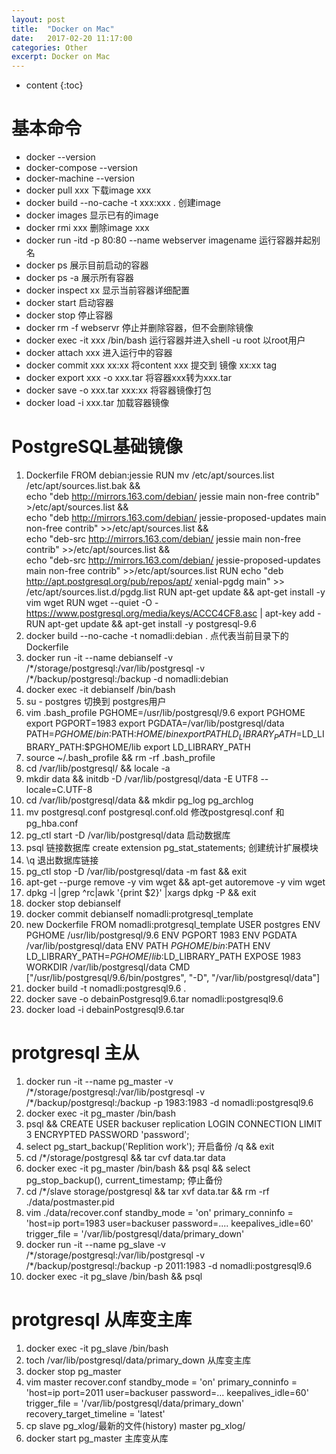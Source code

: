 ```yaml
---
layout: post
title:  "Docker on Mac"
date:   2017-02-20 11:17:00
categories: Other
excerpt: Docker on Mac
---
```


* content
{:toc} 

# 基本命令
- docker --version
- docker-compose --version
- docker-machine --version
- docker pull xxx 下载image xxx
- docker build --no-cache -t xxx:xxx . 创建image
- docker images 显示已有的image
- docker rmi xxx 删除image xxx
- docker run -itd -p 80:80 --name webserver imagename 运行容器并起别名
- docker ps 展示目前启动的容器
- docker ps -a 展示所有容器
- docker inspect xx 显示当前容器详细配置
- docker start 启动容器
- docker stop 停止容器
- docker rm -f webservr 停止并删除容器，但不会删除镜像
- docker exec -it xxx /bin/bash 运行容器并进入shell -u root 以root用户
- docker attach xxx 进入运行中的容器
- docker commit xxx xx:xx 将content xxx 提交到 镜像 xx:xx tag
- docker export xxx -o xxx.tar 将容器xxx转为xxx.tar
- docker save -o xxx.tar xxx:xx 将容器镜像打包
- docker load -i xxx.tar 加载容器镜像 

# PostgreSQL基础镜像
01. Dockerfile 
   FROM debian:jessie
	RUN mv /etc/apt/sources.list /etc/apt/sources.list.bak && \
   		echo "deb http://mirrors.163.com/debian/ jessie main non-free contrib" >/etc/apt/sources.list && \
    	echo "deb http://mirrors.163.com/debian/ jessie-proposed-updates main non-free contrib" >>/etc/apt/sources.list && \
    	echo "deb-src http://mirrors.163.com/debian/ jessie main non-free contrib" >>/etc/apt/sources.list && \
    	echo "deb-src http://mirrors.163.com/debian/ jessie-proposed-updates main non-free contrib" >>/etc/apt/sources.list
	RUN echo "deb http://apt.postgresql.org/pub/repos/apt/ xenial-pgdg main" >> /etc/apt/sources.list.d/pgdg.list
	RUN apt-get update && apt-get install -y vim wget
	RUN wget --quiet -O - https://www.postgresql.org/media/keys/ACCC4CF8.asc | apt-key add -
	RUN apt-get update && apt-get install -y postgresql-9.6
02. docker build --no-cache -t nomadli:debian . 点代表当前目录下的Dockerfile
03. docker run -it --name debianself -v /\*/storage/postgresql:/var/lib/postgresql -v /\*/backup/postgresql:/backup -d nomadli:debian
04. docker exec -it debianself /bin/bash
06. su - postgres 切换到 postgres用户
07. vim .bash_profile 
	PGHOME=/usr/lib/postgresql/9.6 
	export PGHOME 
	export PGPORT=1983 
	export PGDATA=/var/lib/postgresql/data 
	PATH=$PGHOME/bin:$PATH:$HOME/bin 
	export PATH 
	LD_LIBRARY_PATH=$LD_LIBRARY_PATH:$PGHOME/lib 
	export LD_LIBRARY_PATH
08. source ~/.bash_profile && rm -rf .bash_profile
09. cd /var/lib/postgresql/ && locale -a 
10. mkdir data && initdb -D /var/lib/postgresql/data -E UTF8 --locale=C.UTF-8
11. cd /var/lib/postgresql/data && mkdir pg_log pg_archlog
12. mv postgresql.conf  postgresql.conf.old 修改postgresql.conf 和 pg_hba.conf
13. pg_ctl start -D /var/lib/postgresql/data 启动数据库
14. psql 链接数据库 create extension pg_stat_statements; 创建统计扩展模块
15. \q 退出数据库链接
16. pg_ctl stop -D /var/lib/postgresql/data -m fast && exit
17. apt-get --purge remove -y vim wget && apt-get autoremove -y vim wget
18. dpkg -l |grep ^rc|awk '{print $2}' |xargs dpkg -P && exit
19. docker stop debianself
20. docker commit debianself nomadli:protgresql_template
21. new Dockerfile
	FROM nomadli:protgresql_template 
	USER postgres 
	ENV PGHOME /usr/lib/postgresql/9.6 
	ENV PGPORT 1983 
	ENV PGDATA /var/lib/postgresql/data 
	ENV PATH $PGHOME/bin:$PATH 
	ENV LD_LIBRARY_PATH=$PGHOME/lib:$LD_LIBRARY_PATH 
	EXPOSE 1983 
	WORKDIR /var/lib/postgresql/data 
	CMD ["/usr/lib/postgresql/9.6/bin/postgres", "-D", "/var/lib/postgresql/data"] 
22. docker build -t nomadli:postgresql9.6 . 
23. docker save -o debainPostgresql9.6.tar nomadli:postgresql9.6
24. docker load -i debainPostgresql9.6.tar

# protgresql 主从
01. docker run -it --name pg_master -v /\*/storage/postgresql:/var/lib/postgresql -v /\*/backup/postgresql:/backup -p 1983:1983 -d nomadli:postgresql9.6
02. docker exec -it pg_master /bin/bash
03. psql && CREATE USER backuser replication LOGIN CONNECTION LIMIT 3 ENCRYPTED PASSWORD 'password';
04. select pg_start_backup('Replition work'); 开启备份 /q && exit
05. cd  /\*/storage/postgresql && tar cvf data.tar data
06. docker exec -it pg_master /bin/bash && psql && select pg_stop_backup(), current_timestamp; 停止备份
07. cd /\*/slave storage/postgresql && tar xvf data.tar && rm -rf ./data/postmaster.pid
09. vim ./data/recover.conf
	standby_mode = 'on'
	primary_conninfo = 'host=ip port=1983 user=backuser password=.... keepalives_idle=60'
	trigger_file = '/var/lib/postgresql/data/primary_down'
10. docker run -it --name pg_slave -v /\*/storage/postgresql:/var/lib/postgresql -v /\*/backup/postgresql:/backup -p 2011:1983 -d nomadli:postgresql9.6
11. docker exec -it pg_slave /bin/bash && psql

# protgresql 从库变主库
01. docker exec -it pg_slave /bin/bash
02. toch /var/lib/postgresql/data/primary_down 从库变主库
03. docker stop pg_master
04. vim master recover.conf
	standby_mode = 'on'
	primary_conninfo = 'host=ip port=2011 user=backuser password=... 	keepalives_idle=60'
	trigger_file = '/var/lib/postgresql/data/primary_down'
	recovery_target_timeline = 'latest'
05. cp slave pg_xlog/最新的文件(history)	master pg_xlog/
06. docker start pg_master 主库变从库


